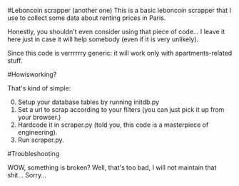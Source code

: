 #Leboncoin scrapper (another one)
This is a basic leboncoin scrapper that I use to collect some data about
renting prices in Paris.


Honestly, you shouldn't even consider using that piece of code… I leave it here
just in case it will help somebody (even if it is very unlikely).


Since this code is verrrrrry generic: it will work only with apartments-related
stuff.

#Howisworking?

That's kind of simple:

0. Setup your database tables by running initdb.py
1. Set a url to scrap according to your filters (you can just pick it up from your browser.)
2. Hardcode it in scraper.py (told you, this code is a masterpiece of engineering).
3. Run scraper.py.

#Troubleshooting

WOW, something is broken? Well, that's too bad, I will not maintain that shit… Sorry…
